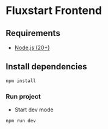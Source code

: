 # Fluxstart Frontend

## Requirements

* [Node.js (20+)](https://nodejs.org/en)

## Install dependencies

```bash
npm install
```


### Run project

* Start dev mode
```bash
npm run dev
```
